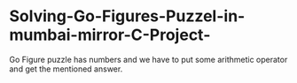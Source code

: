 # Solving-Go-Figures-Puzzel-in-mumbai-mirror-C-Project-
Go Figure puzzle has numbers and we have to put some arithmetic operator and get the mentioned answer. 
